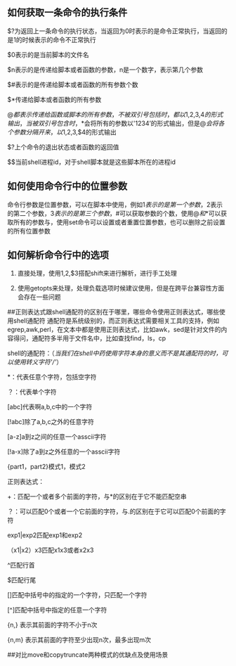 ## 如何获取一条命令的执行条件

$?为返回上一条命令的执行状态，当返回为0时表示的是命令正常执行，当返回的是1的时候表示的命令不正常执行

$0表示的是当前脚本的文件名

$n表示的是传递给脚本或者函数的参数，n是一个数字，表示第几个参数

$#表示的是传递给脚本或者函数的所有参数个数

$*传递给脚本或者函数的所有参数

$@都表示传递给函数或脚本的所有参数，不被双引号包括时，都以$1,$2,$3,$4的形式输出，当被双引号包含时，$*会将所有的参数以'$1$2$3$4’的形式输出，但是$@会将各个参数分隔开来，以$1,$2,$3,$4的形式输出


$?上个命令的退出状态或者函数的返回值

$$当前shell进程id，对于shell脚本就是这些脚本所在的进程id

## 如何使用命令行中的位置参数
命令行参数是位置参数，可以在脚本中使用，例如$1表示的是第一个参数，$2表示的第二个参数，$3表示的是第三个参数，$#可以获取参数的个数，使用$@和$*可以获取所有的参数与，使用set命令可以设置或者重置位置参数，也可以删除之前设置的所有位置参数

## 如何解析命令行中的选项
1. 直接处理，使用$1,$2,$3搭配shift来进行解析，进行手工处理

2. 使用getopts来处理，处理负载选项时候建议使用，但是在跨平台兼容性方面会存在一些问题

##正则表达式跟shell通配符的区别在于哪里，哪些命令使用正则表达式，哪些使用shell通配符
通配符是系统级别的，而正则表达式需要相关工具的支持，例如egrep,awk,perl，在文本中都是使用正则表达式，比如awk，sed是针对文件的内容得问，通配符多半用于文件名中，比如查找find，ls，cp

shell的通配符：（*当我们在shell中药使用字符本身的意义而不是其通配符的时，可以使用转义字符'/'*）

*：代表任意个字符，包括空字符

？：代表单个字符

[abc]代表啊a,b,c中的一个字符

[!abc]除了a,b,c之外的任意字符

[a-z]a到z之间的任意一个asscii字符

[!a-x]除了a到z之外任意的一个asscii字符

{part1，part2}模式1，模式2


正则表达式：

+：匹配一个或者多个前面的字符，与*的区别在于它不能匹配空串

？：可以匹配0个或者一个它前面的字符，与.的区别在于它可以匹配0个前面的字符

exp1|exp2匹配exp1和exp2

（x1|x2）x3匹配x1x3或者x2x3

^匹配行首

$匹配行尾

[]匹配中括号中的指定的一个字符，只匹配一个字符

[^]匹配中括号中指定的任意一个字符

\{n,\} 表示其前面的字符不小于n次

\{n,m} 表示其前面的字符至少出现n次，最多出现m次


##对比move和copytruncate两种模式的优缺点及使用场景 



